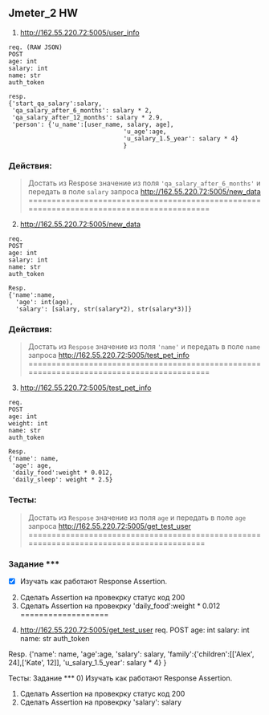 ## Jmeter_2 HW

1. http://162.55.220.72:5005/user_info
```
req. (RAW JSON)
POST
age: int
salary: int
name: str
auth_token
```
```
resp.
{'start_qa_salary':salary,
 'qa_salary_after_6_months': salary * 2,
 'qa_salary_after_12_months': salary * 2.9,
 'person': {'u_name':[user_name, salary, age],
                                'u_age':age,
                                'u_salary_1.5_year': salary * 4}
                                }
```
### Действия:

>Достать из Respose значение из поля `'qa_salary_after_6_months'` и передать в поле `salary` запроса http://162.55.220.72:5005/new_data
=========================================================================================

2. http://162.55.220.72:5005/new_data
```
req.
POST
age: int
salary: int
name: str
auth_token
```
```
Resp.
{'name':name,
  'age': int(age),
  'salary': [salary, str(salary*2), str(salary*3)]}
```
### Действия:
>Достать из `Respose` значение из поля `'name'` и передать в поле `name` запроса http://162.55.220.72:5005/test_pet_info
=========================================================================================

3. http://162.55.220.72:5005/test_pet_info
```
req.
POST
age: int
weight: int
name: str
auth_token
```
```
Resp.
{'name': name,
 'age': age,
 'daily_food':weight * 0.012,
 'daily_sleep': weight * 2.5}
```

### Тесты:
>Достать из `Respose` значение из поля `age` и передать в поле `age` запроса http://162.55.220.72:5005/get_test_user
========================================================================================


### Задание ***

- [x] Изучать как работают Response Assertion.
2. Сделать Assertion на провекрку статус код 200
3. Сделать Assertion на провекрку 'daily_food':weight * 0.012
===================

4) http://162.55.220.72:5005/get_test_user
req.
POST
age: int
salary: int
name: str
auth_token

Resp.
{'name': name,
 'age':age,
 'salary': salary,
 'family':{'children':[['Alex', 24],['Kate', 12]],
 'u_salary_1.5_year': salary * 4}
  }

Тесты:
Задание ***
0) Изучать как работают Response Assertion.
1) Сделать Assertion на провекрку статус код 200
2) Сделать Assertion на провекрку 'salary': salary

